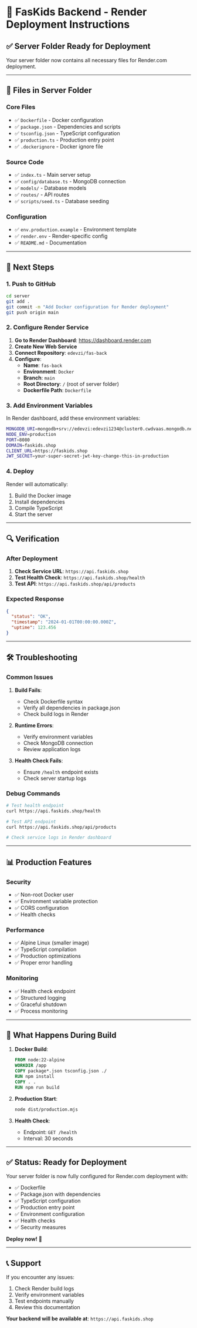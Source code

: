 # 🚀 FasKids Backend - Render Deployment Instructions

## ✅ **Server Folder Ready for Deployment**

Your server folder now contains all necessary files for Render.com deployment.

---

## 📁 **Files in Server Folder**

### **Core Files**
- ✅ `Dockerfile` - Docker configuration
- ✅ `package.json` - Dependencies and scripts
- ✅ `tsconfig.json` - TypeScript configuration
- ✅ `production.ts` - Production entry point
- ✅ `.dockerignore` - Docker ignore file

### **Source Code**
- ✅ `index.ts` - Main server setup
- ✅ `config/database.ts` - MongoDB connection
- ✅ `models/` - Database models
- ✅ `routes/` - API routes
- ✅ `scripts/seed.ts` - Database seeding

### **Configuration**
- ✅ `env.production.example` - Environment template
- ✅ `render.env` - Render-specific config
- ✅ `README.md` - Documentation

---

## 🔄 **Next Steps**

### **1. Push to GitHub**
```bash
cd server
git add .
git commit -m "Add Docker configuration for Render deployment"
git push origin main
```

### **2. Configure Render Service**

1. **Go to Render Dashboard**: https://dashboard.render.com
2. **Create New Web Service**
3. **Connect Repository**: `edevzi/fas-back`
4. **Configure**:
   - **Name**: `fas-back`
   - **Environment**: `Docker`
   - **Branch**: `main`
   - **Root Directory**: `/` (root of server folder)
   - **Dockerfile Path**: `Dockerfile`

### **3. Add Environment Variables**

In Render dashboard, add these environment variables:

```bash
MONGODB_URI=mongodb+srv://edevzi:edevzi1234@cluster0.cwdvaas.mongodb.net/faskids?retryWrites=true&w=majority&appName=Cluster0
NODE_ENV=production
PORT=8080
DOMAIN=faskids.shop
CLIENT_URL=https://faskids.shop
JWT_SECRET=your-super-secret-jwt-key-change-this-in-production
```

### **4. Deploy**

Render will automatically:
1. Build the Docker image
2. Install dependencies
3. Compile TypeScript
4. Start the server

---

## 🔍 **Verification**

### **After Deployment**

1. **Check Service URL**: `https://api.faskids.shop`
2. **Test Health Check**: `https://api.faskids.shop/health`
3. **Test API**: `https://api.faskids.shop/api/products`

### **Expected Response**
```json
{
  "status": "OK",
  "timestamp": "2024-01-01T00:00:00.000Z",
  "uptime": 123.456
}
```

---

## 🛠️ **Troubleshooting**

### **Common Issues**

1. **Build Fails**:
   - Check Dockerfile syntax
   - Verify all dependencies in package.json
   - Check build logs in Render

2. **Runtime Errors**:
   - Verify environment variables
   - Check MongoDB connection
   - Review application logs

3. **Health Check Fails**:
   - Ensure `/health` endpoint exists
   - Check server startup logs

### **Debug Commands**

```bash
# Test health endpoint
curl https://api.faskids.shop/health

# Test API endpoint
curl https://api.faskids.shop/api/products

# Check service logs in Render dashboard
```

---

## 📊 **Production Features**

### **Security**
- ✅ Non-root Docker user
- ✅ Environment variable protection
- ✅ CORS configuration
- ✅ Health checks

### **Performance**
- ✅ Alpine Linux (smaller image)
- ✅ TypeScript compilation
- ✅ Production optimizations
- ✅ Proper error handling

### **Monitoring**
- ✅ Health check endpoint
- ✅ Structured logging
- ✅ Graceful shutdown
- ✅ Process monitoring

---

## 🎯 **What Happens During Build**

1. **Docker Build**:
   ```dockerfile
   FROM node:22-alpine
   WORKDIR /app
   COPY package*.json tsconfig.json ./
   RUN npm install
   COPY . .
   RUN npm run build
   ```

2. **Production Start**:
   ```bash
   node dist/production.mjs
   ```

3. **Health Check**:
   - Endpoint: `GET /health`
   - Interval: 30 seconds

---

## ✅ **Status: Ready for Deployment**

Your server folder is now fully configured for Render.com deployment with:
- ✅ Dockerfile
- ✅ Package.json with dependencies
- ✅ TypeScript configuration
- ✅ Production entry point
- ✅ Environment configuration
- ✅ Health checks
- ✅ Security measures

**Deploy now!** 🎉

---

## 📞 **Support**

If you encounter any issues:
1. Check Render build logs
2. Verify environment variables
3. Test endpoints manually
4. Review this documentation

**Your backend will be available at**: `https://api.faskids.shop`
